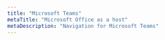 ```yaml
---
title: "Microsoft Teams"
metaTitle: "Microsoft Office as a host"
metaDescription: "Navigation for Microsoft Teams"
---
```


